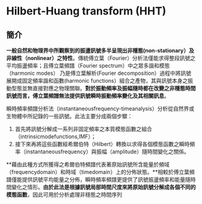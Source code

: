 # Hilbert-Huang transform \(HHT\)

## 簡介

**一般自然和物理界中所觀察到的振盪訊號多半呈現出非穩態\(non-stationary）及非線性（nonlinear）之特性**。傳統傅立葉（Fourier）分析法僅能求得整段訊號之平均振盪頻率；且傅立葉頻譜（Fourier spectrum）中之眾多諧和模態（harmonic modes） 乃是傅立葉解析\(Fourier decomposition）過程中將訊號展開成固定頻率諧和函數\(harmonic functions）組合之產物，其與訊號本身之振動型態並無直接對應之物理關聯。**對於振動頻率及振幅隨時都在改變之非穩態時間訊號而言，傅立葉頻譜無法提供訊號瞬時振動頻率變化及其相關訊息**。

瞬時頻率頻譜分析法（instantaneousfrequency-timeanalysis）分析從自然界或生物體中所記錄的一些訊號。此法主要分成兩個步驟：

1. 首先將訊號分解成一系列非固定頻率之本質模態函數之組合（intrinsicmodefunctions,IMF）；
2. 接下來再將這些函數經希爾伯特（Hilbert）轉換以求得各個模態函數之瞬時頻率（instantaneousfrequency）與振幅（amplitude）隨時間變化之關係。

**藉由此種方式所獲得之希爾伯特頻譜代表著原始訊號所含能量於頻域（frequencydomain）和時域（timedomain）上的分佈狀態。**相較於傅立葉頻譜僅能提供訊號平均能量之分佈，瞬時頻率頻譜更提供了訊號振盪頻率和能量隨時間變化之情形。**由於此法是根據訊號局部時間尺度來將原始訊號分解成各個不同的模態函數**，因此可用於分析處理非穩態之時間序列

